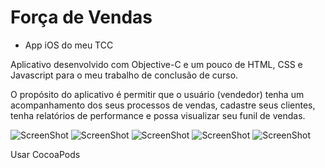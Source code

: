 # Força de Vendas
- App iOS do meu TCC

Aplicativo desenvolvido com Objective-C e um pouco de HTML, CSS e Javascript para o meu trabalho de conclusão de curso.

O propósito do aplicativo é permitir que o usuário (vendedor) tenha um acompanhamento dos seus processos de vendas, cadastre seus clientes, tenha relatórios de performance e possa visualizar seu funil de vendas.

![ScreenShot](http://s13.postimg.org/lfwiqnx93/i_OS_Simulator_Screen_Shot_20_06_2015_12_28_26.png)
![ScreenShot](http://s22.postimg.org/4d6xi29z5/i_OS_Simulator_Screen_Shot_20_06_2015_12_28_28.png)
![ScreenShot](http://s18.postimg.org/rghj7ap09/i_OS_Simulator_Screen_Shot_20_06_2015_12_28_30.png)
![ScreenShot](http://s16.postimg.org/6vk7pue7p/i_OS_Simulator_Screen_Shot_20_06_2015_12_28_51.png)
![ScreenShot](http://s29.postimg.org/qtdh9jubb/i_OS_Simulator_Screen_Shot_20_06_2015_12_28_53.png)

Usar CocoaPods
